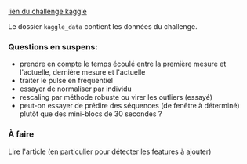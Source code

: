 [lien du challenge kaggle](https://www.kaggle.com/c/dreem-2-sleep-classification-challenge-2020)

Le dossier `kaggle_data` contient les données du challenge.

### Questions en suspens:
- prendre en compte le temps écoulé entre la première mesure et l'actuelle, dernière mesure et l'actuelle
- traiter le pulse en fréquentiel
- essayer de normaliser par individu
- rescaling par méthode robuste ou virer les outliers (essayé)
- peut-on essayer de prédire des séquences (de fenêtre à déterminé) plutôt que des mini-blocs de 30 secondes ?


### À faire
Lire l'article (en particulier pour détecter les features à ajouter)
